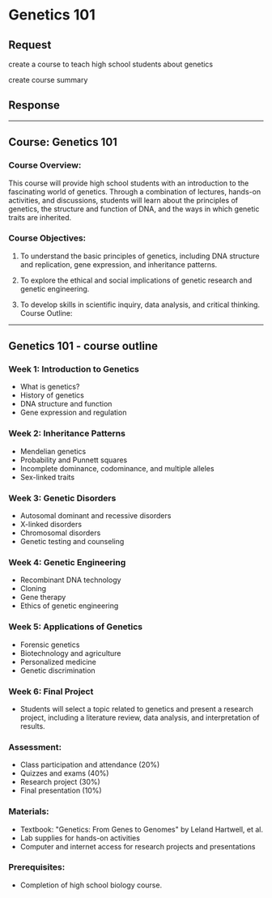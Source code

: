 # Genetics 101

## Request 

create a course to teach high school students about genetics

create course summary

## Response

---

## Course: Genetics 101

### Course Overview: 

This course will provide high school students with an introduction to the
fascinating world of genetics. Through a combination of lectures, hands-on activities, and
discussions, students will learn about the principles of genetics, the structure and function
of DNA, and the ways in which genetic traits are inherited.

### Course Objectives:

1. To understand the basic principles of genetics, including DNA structure and replication, gene
expression, and inheritance patterns. 

2. To explore the ethical and social implications of genetic
research and genetic engineering. 

3. To develop skills in scientific inquiry, data analysis, and
critical thinking. Course Outline:

---

## Genetics 101 - course outline

### Week 1: Introduction to Genetics

- What is genetics?
- History of genetics
- DNA structure and function
- Gene expression and regulation

### Week 2: Inheritance Patterns

- Mendelian genetics
- Probability and Punnett squares
- Incomplete dominance, codominance, and multiple alleles
- Sex-linked traits

### Week 3: Genetic Disorders

- Autosomal dominant and recessive disorders
- X-linked disorders
- Chromosomal disorders
- Genetic testing and counseling

### Week 4: Genetic Engineering

- Recombinant DNA technology
- Cloning
- Gene therapy
- Ethics of genetic engineering

### Week 5: Applications of Genetics

- Forensic genetics
- Biotechnology and agriculture
- Personalized medicine
- Genetic discrimination

### Week 6: Final Project

- Students will select a topic related to genetics and present a research project, including a
  literature review, data analysis, and interpretation of results.

### Assessment:

- Class participation and attendance (20%)
- Quizzes and exams (40%)
- Research project (30%)
- Final presentation (10%)

### Materials:

- Textbook: "Genetics: From Genes to Genomes" by Leland Hartwell, et al.
- Lab supplies for hands-on activities
- Computer and internet access for research projects and presentations

### Prerequisites:

- Completion of high school biology course.

